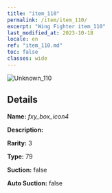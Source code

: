 ```yaml
---
title: "item_110"
permalink: /item/item_110/
excerpt: "Wing Fighter item_110"
last_modified_at: 2023-10-18
locale: en
ref: "item_110.md"
toc: false
classes: wide
---
```



 ![Unknown_110](/images/item/fxy_box_icon4_p.png)



## Details

 **Name:** *fxy_box_icon4* 

 **Description:** 

 **Rarity:** 3 

 **Type:** 79 

 **Suction:** false 

 **Auto Suction:** false 


